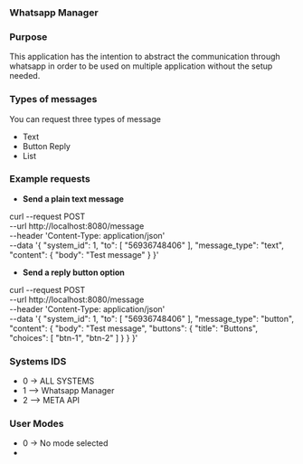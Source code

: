 ### Whatsapp Manager


### Purpose
This application has the intention to abstract the communication through whatsapp in order to be used on multiple application without the setup needed.


### Types of messages

You can request three types of message

- Text
- Button Reply
- List

### Example requests

- **Send a plain text message**

curl --request POST \
--url http://localhost:8080/message \
--header 'Content-Type: application/json' \
--data '{
"system_id": 1,
"to": [
"56936748406"
],
"message_type": "text",
"content": {
"body": "Test message"
}
}'


- **Send a reply button option**

curl --request POST \
--url http://localhost:8080/message \
--header 'Content-Type: application/json' \
--data '{
"system_id": 1,
"to": [
"56936748406"
],
"message_type": "button",
"content": {
"body": "Test message",
"buttons": {
"title": "Buttons",
"choices": [
"btn-1",
"btn-2"
]
}
}
}'


### Systems IDS

- 0 -> ALL SYSTEMS
- 1 --> Whatsapp Manager
- 2 --> META API


### User Modes

- 0 -> No mode selected
- 

